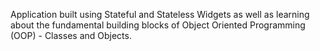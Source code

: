 Application built using Stateful and Stateless Widgets as well as learning about the fundamental building blocks of Object Oriented Programming (OOP) - Classes and Objects.
